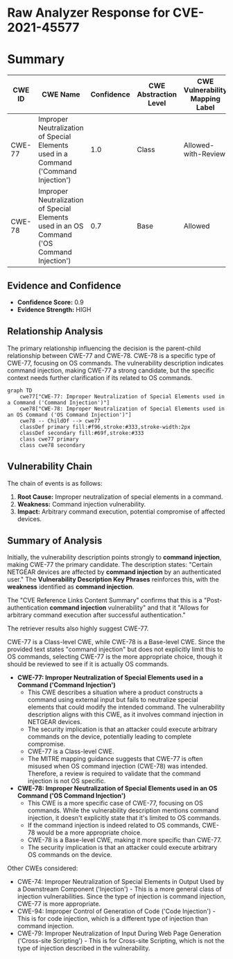 # Raw Analyzer Response for CVE-2021-45577

# Summary
| CWE ID | CWE Name | Confidence | CWE Abstraction Level | CWE Vulnerability Mapping Label | CWE-Vulnerability Mapping Notes |
|---|---|---|---|---|---|
| CWE-77 | Improper Neutralization of Special Elements used in a Command ('Command Injection') | 1.0 | Class | Allowed-with-Review | Primary CWE |
| CWE-78 | Improper Neutralization of Special Elements used in an OS Command ('OS Command Injection') | 0.7 | Base | Allowed | Secondary Candidate |

## Evidence and Confidence

*   **Confidence Score:** 0.9
*   **Evidence Strength:** HIGH

## Relationship Analysis
The primary relationship influencing the decision is the parent-child relationship between CWE-77 and CWE-78. CWE-78 is a specific type of CWE-77, focusing on OS commands. The vulnerability description indicates command injection, making CWE-77 a strong candidate, but the specific context needs further clarification if its related to OS commands.
```mermaid
graph TD
    cwe77["CWE-77: Improper Neutralization of Special Elements used in a Command ('Command Injection')"]
    cwe78["CWE-78: Improper Neutralization of Special Elements used in an OS Command ('OS Command Injection')"]
    cwe78 -- ChildOf --> cwe77
    classDef primary fill:#f96,stroke:#333,stroke-width:2px
    classDef secondary fill:#69f,stroke:#333
    class cwe77 primary
    class cwe78 secondary
```

## Vulnerability Chain
The chain of events is as follows:
1.  **Root Cause:** Improper neutralization of special elements in a command.
2.  **Weakness:** Command injection vulnerability.
3.  **Impact:** Arbitrary command execution, potential compromise of affected devices.

## Summary of Analysis
Initially, the vulnerability description points strongly to **command injection**, making CWE-77 the primary candidate. The description states: "Certain NETGEAR devices are affected by **command injection** by an authenticated user." The **Vulnerability Description Key Phrases** reinforces this, with the **weakness** identified as **command injection**.

The "CVE Reference Links Content Summary" confirms that this is a "Post-authentication **command injection** vulnerability" and that it "Allows for arbitrary command execution after successful authentication."

The retriever results also highly suggest CWE-77.

CWE-77 is a Class-level CWE, while CWE-78 is a Base-level CWE. Since the provided text states "command injection" but does not explicitly limit this to OS commands, selecting CWE-77 is the more appropriate choice, though it should be reviewed to see if it is actually OS commands.

*   **CWE-77: Improper Neutralization of Special Elements used in a Command ('Command Injection')**
    *   This CWE describes a situation where a product constructs a command using external input but fails to neutralize special elements that could modify the intended command. The vulnerability description aligns with this CWE, as it involves command injection in NETGEAR devices.
    *   The security implication is that an attacker could execute arbitrary commands on the device, potentially leading to complete compromise.
    *   CWE-77 is a Class-level CWE.
    *   The MITRE mapping guidance suggests that CWE-77 is often misused when OS command injection (CWE-78) was intended. Therefore, a review is required to validate that the command injection is not OS specific.
*   **CWE-78: Improper Neutralization of Special Elements used in an OS Command ('OS Command Injection')**
    *   This CWE is a more specific case of CWE-77, focusing on OS commands. While the vulnerability description mentions command injection, it doesn't explicitly state that it's limited to OS commands.
    *   If the command injection is indeed related to OS commands, CWE-78 would be a more appropriate choice.
    *   CWE-78 is a Base-level CWE, making it more specific than CWE-77.
    *   The security implication is that an attacker could execute arbitrary OS commands on the device.

Other CWEs considered:
*   CWE-74: Improper Neutralization of Special Elements in Output Used by a Downstream Component ('Injection') - This is a more general class of injection vulnerabilities. Since the type of injection is command injection, CWE-77 is more appropriate.
*   CWE-94: Improper Control of Generation of Code ('Code Injection') - This is for code injection, which is a different type of injection than command injection.
*   CWE-79: Improper Neutralization of Input During Web Page Generation ('Cross-site Scripting') - This is for Cross-site Scripting, which is not the type of injection described in the vulnerability.